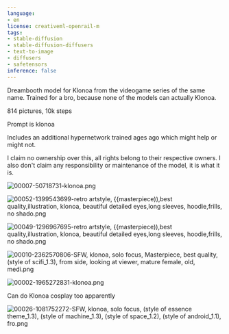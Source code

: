 ```yaml
---
language:
- en
license: creativeml-openrail-m
tags:
- stable-diffusion
- stable-diffusion-diffusers
- text-to-image
- diffusers
- safetensors
inference: false
---
```

Dreambooth model for Klonoa from the videogame series of the same name. Trained for a bro, because none of the models can actually Klonoa. 

814 pictures, 10k steps

Prompt is klonoa

Includes an additional hypernetwork trained ages ago which might help or might not.

I claim no ownership over this, all rights belong to their respective owners. I also don't claim any responsibility or maintenance of the model, it is what it is.  

![00007-50718731-klonoa.png](https://s3.amazonaws.com/moonup/production/uploads/1668396684469-63716cac15aafbe231371caa.png)

![00052-1399543699-retro artstyle, {{masterpiece)),best quality,illustration, klonoa, beautiful detailed eyes,long sleeves, hoodie,frills, no shado.png](https://s3.amazonaws.com/moonup/production/uploads/1668396694067-63716cac15aafbe231371caa.png)

![00049-1296967695-retro artstyle, {{masterpiece)),best quality,illustration, klonoa, beautiful detailed eyes,long sleeves, hoodie,frills, no shado.png](https://s3.amazonaws.com/moonup/production/uploads/1668396701520-63716cac15aafbe231371caa.png)

![00010-2362570806-SFW, klonoa, solo focus, Masterpiece, best quality, (style of scifi_1.3), from side, looking at viewer, mature female, old, medi.png](https://s3.amazonaws.com/moonup/production/uploads/1668396763957-63716cac15aafbe231371caa.png)

![00002-1965272831-klonoa.png](https://s3.amazonaws.com/moonup/production/uploads/1668396777419-63716cac15aafbe231371caa.png)

Can do Klonoa cosplay too apparently

![00026-1081752272-SFW, klonoa, solo focus, (style of essence theme_1.3), (style of machine_1.3), (style of space_1.2), (style of android_1.1), fro.png](https://s3.amazonaws.com/moonup/production/uploads/1668396730691-63716cac15aafbe231371caa.png)